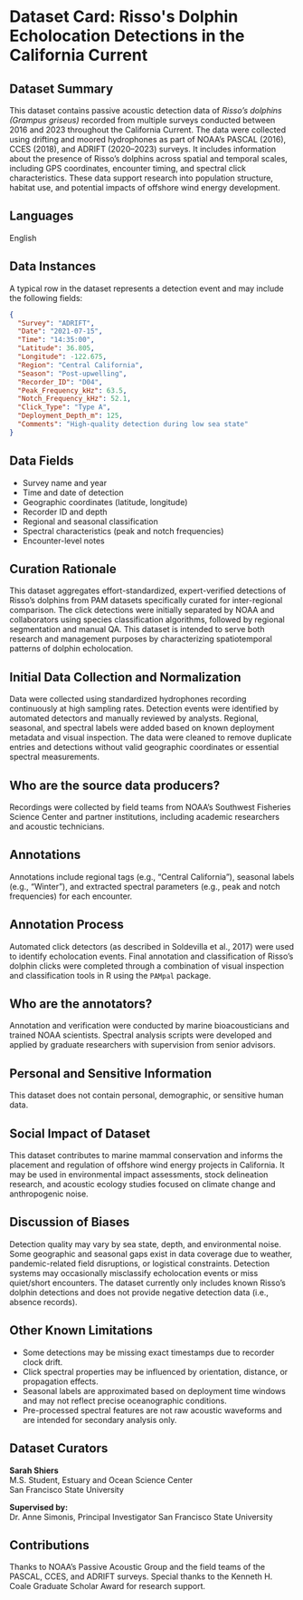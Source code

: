 # Dataset Card: Risso's Dolphin Echolocation Detections in the California Current

## Dataset Summary

This dataset contains passive acoustic detection data of *Risso’s dolphins (Grampus griseus)* recorded from multiple surveys conducted between 2016 and 2023 throughout the California Current. The data were collected using drifting and moored hydrophones as part of NOAA’s PASCAL (2016), CCES (2018), and ADRIFT (2020–2023) surveys. It includes information about the presence of Risso’s dolphins across spatial and temporal scales, including GPS coordinates, encounter timing, and spectral click characteristics. These data support research into population structure, habitat use, and potential impacts of offshore wind energy development.

## Languages

English

## Data Instances

A typical row in the dataset represents a detection event and may include the following fields:

```json
{
  "Survey": "ADRIFT",
  "Date": "2021-07-15",
  "Time": "14:35:00",
  "Latitude": 36.805,
  "Longitude": -122.675,
  "Region": "Central California",
  "Season": "Post-upwelling",
  "Recorder_ID": "D04",
  "Peak_Frequency_kHz": 63.5,
  "Notch_Frequency_kHz": 52.1,
  "Click_Type": "Type A",
  "Deployment_Depth_m": 125,
  "Comments": "High-quality detection during low sea state"
}
```

## Data Fields

- Survey name and year  
- Time and date of detection  
- Geographic coordinates (latitude, longitude)  
- Recorder ID and depth  
- Regional and seasonal classification  
- Spectral characteristics (peak and notch frequencies)  
- Encounter-level notes  

## Curation Rationale

This dataset aggregates effort-standardized, expert-verified detections of Risso’s dolphins from PAM datasets specifically curated for inter-regional comparison. The click detections were initially separated by NOAA and collaborators using species classification algorithms, followed by regional segmentation and manual QA. This dataset is intended to serve both research and management purposes by characterizing spatiotemporal patterns of dolphin echolocation.

## Initial Data Collection and Normalization

Data were collected using standardized hydrophones recording continuously at high sampling rates. Detection events were identified by automated detectors and manually reviewed by analysts. Regional, seasonal, and spectral labels were added based on known deployment metadata and visual inspection. The data were cleaned to remove duplicate entries and detections without valid geographic coordinates or essential spectral measurements.

## Who are the source data producers?

Recordings were collected by field teams from NOAA’s Southwest Fisheries Science Center and partner institutions, including academic researchers and acoustic technicians.

## Annotations

Annotations include regional tags (e.g., “Central California”), seasonal labels (e.g., “Winter”), and extracted spectral parameters (e.g., peak and notch frequencies) for each encounter.

## Annotation Process

Automated click detectors (as described in Soldevilla et al., 2017) were used to identify echolocation events. Final annotation and classification of Risso’s dolphin clicks were completed through a combination of visual inspection and classification tools in R using the `PAMpal` package.

## Who are the annotators?

Annotation and verification were conducted by marine bioacousticians and trained NOAA scientists. Spectral analysis scripts were developed and applied by graduate researchers with supervision from senior advisors.

## Personal and Sensitive Information

This dataset does not contain personal, demographic, or sensitive human data.

## Social Impact of Dataset

This dataset contributes to marine mammal conservation and informs the placement and regulation of offshore wind energy projects in California. It may be used in environmental impact assessments, stock delineation research, and acoustic ecology studies focused on climate change and anthropogenic noise.

## Discussion of Biases

Detection quality may vary by sea state, depth, and environmental noise. Some geographic and seasonal gaps exist in data coverage due to weather, pandemic-related field disruptions, or logistical constraints. Detection systems may occasionally misclassify echolocation events or miss quiet/short encounters. The dataset currently only includes known Risso’s dolphin detections and does not provide negative detection data (i.e., absence records).

## Other Known Limitations

- Some detections may be missing exact timestamps due to recorder clock drift.  
- Click spectral properties may be influenced by orientation, distance, or propagation effects.  
- Seasonal labels are approximated based on deployment time windows and may not reflect precise oceanographic conditions.  
- Pre-processed spectral features are not raw acoustic waveforms and are intended for secondary analysis only.  

## Dataset Curators

**Sarah Shiers**  
M.S. Student, Estuary and Ocean Science Center  
San Francisco State University  

**Supervised by:**  
Dr. Anne Simonis, Principal Investigator
San Francisco State University

## Contributions

Thanks to NOAA’s Passive Acoustic Group and the field teams of the PASCAL, CCES, and ADRIFT surveys. Special thanks to the Kenneth H. Coale Graduate Scholar Award for research support.
